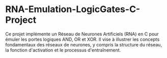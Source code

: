 # RNA-Emulation-LogicGates-C-Project
Ce projet implémente un Réseau de Neurones Artificiels (RNA) en C pour émuler les portes logiques AND, OR et XOR. Il vise à illustrer les concepts fondamentaux des réseaux de neurones, y compris la structure du réseau, la fonction d'activation et le processus d'entraînement.

